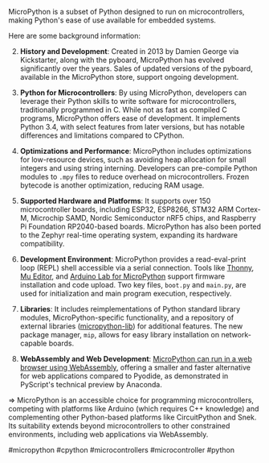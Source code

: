 MicroPython is a subset of Python designed to run on microcontrollers, making Python's ease of use available for embedded systems.

Here are some background information:

2. **History and Development**: Created in 2013 by Damien George via Kickstarter, along with the pyboard, MicroPython has evolved significantly over the years. Sales of updated versions of the pyboard, available in the MicroPython store, support ongoing development.

3. **Python for Microcontrollers**: By using MicroPython, developers can leverage their Python skills to write software for microcontrollers, traditionally programmed in C. While not as fast as compiled C programs, MicroPython offers ease of development. It implements Python 3.4, with select features from later versions, but has notable differences and limitations compared to CPython.

4. **Optimizations and Performance**: MicroPython includes optimizations for low-resource devices, such as avoiding heap allocation for small integers and using string interning. Developers can pre-compile Python modules to `.mpy` files to reduce overhead on microcontrollers. Frozen bytecode is another optimization, reducing RAM usage.

5. **Supported Hardware and Platforms**: It supports over 150 microcontroller boards, including ESP32, ESP8266, STM32 ARM Cortex-M, Microchip SAMD, Nordic Semiconductor nRF5 chips, and Raspberry Pi Foundation RP2040-based boards. MicroPython has also been ported to the Zephyr real-time operating system, expanding its hardware compatibility.

6. **Development Environment**: MicroPython provides a read-eval-print loop (REPL) shell accessible via a serial connection. Tools like [Thonny](https://thonny.org/), [Mu Editor](https://codewith.mu/), and [Arduino Lab for MicroPython](https://labs.arduino.cc/en/labs/micropython) support firmware installation and code upload. Two key files, `boot.py` and `main.py`, are used for initialization and main program execution, respectively.

7. **Libraries**: It includes reimplementations of Python standard library modules, MicroPython-specific functionality, and a repository of external libraries ([micropython-lib](https://github.com/micropython/micropython-lib/tree/master)) for additional features. The new package manager, `mip`, allows for easy library installation on network-capable boards.

8. **WebAssembly and Web Development**: [MicroPython can run in a web browser using WebAssembly](https://github.com/micropython/micropython/tree/master/ports/webassembly), offering a smaller and faster alternative for web applications compared to Pyodide, as demonstrated in PyScript's technical preview by Anaconda.

⇒ MicroPython is an accessible choice for programming microcontrollers, competing with platforms like Arduino (which requires C++ knowledge) and complementing other Python-based platforms like CircuitPython and Snek. Its suitability extends beyond microcontrollers to other constrained environments, including web applications via WebAssembly.

<!-- Keywords -->
#micropython #cpython #microcontrollers #microcontroller #python
<!-- /Keywords -->
